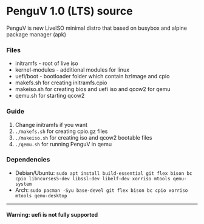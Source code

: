 # PenguV 1.0 (LTS) source
PenguV is new LiveISO minimal distro that based on busybox and alpine package manager (apk)

### Files
* initramfs - root of live iso
* kernel-modules - additional modules for linux
* uefi/boot - bootloader folder which contain bzImage and cpio
* makefs.sh for creating initramfs.cpio
* makeiso.sh for creating bios and uefi iso and qcow2 for qemu 
* qemu.sh for starting qcow2

### Guide
1. Change initramfs if you want
2. ```./makefs.sh```  for creating cpio.gz files
3. ```./makeiso.sh```  for creating iso and qcow2 bootable files
4. ```./qemu.sh```  for running PenguV in qemu

### Dependencies
* Debian/Ubuntu: ```sudo apt install build-essential git flex bison bc cpio libncurses5-dev libssl-dev libelf-dev xorriso mtools qemu-system```
* Arch: ```sudo pacman -Syu base-devel git flex bison bc cpio xorriso mtools qemu-desktop```

___
#### Warning: uefi is not fully supported
